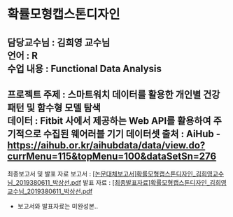 # 확률모형캡스톤디자인
담당교수님 : 김희영 교수님  
언어 : R  
수업 내용 : Functional Data Analysis  
---
프로젝트 주제 : 스마트워치 데이터를 활용한 개인별 건강 패턴 및 함수형 모델 탐색  
데이터 : Fitbit 사에서 제공하는 Web API를 활용하여 주기적으로 수집된 웨어러블 기기 데이터셋
출처 : AiHub - https://aihub.or.kr/aihubdata/data/view.do?currMenu=115&topMenu=100&dataSetSn=276
---
최종보고서 및 발표 자료
보고서 : [[논문대체보고서]확률모형캡스톤디자인_김희영교수님_2019380611_박상선.pdf](https://github.com/user-attachments/files/18554375/_._2019380611_.pdf)
발표 자료 : [[최종발표자료]확률모형캡스톤디자인_김희영교수님_2019380611_박상선.pdf](https://github.com/user-attachments/files/18554373/_._2019380611_.pdf)
+ 보고서와 발표자료는 미완성본..
